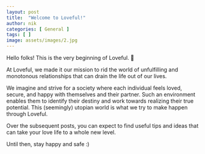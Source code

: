 ```yaml
---
layout: post
title:  "Welcome to Loveful!"
author: nik
categories: [ General ]
tags: [ ]
image: assets/images/2.jpg
---
```


Hello folks! This is the very beginning of Loveful. 👀

At Loveful, we made it our mission to rid the world of unfulfilling and monotonous relationships that can drain the life out of our lives. 

We imagine and strive for a society where each individual feels loved, secure, and happy with themselves and their partner. Such an environment enables them to identify their destiny and work towards realizing their true potential. This (seemingly) utopian world is what we try to make happen through Loveful. 

Over the subsequent posts, you can expect to find useful tips and ideas that can take your love life to a whole new level.

Until then, stay happy and safe :)
